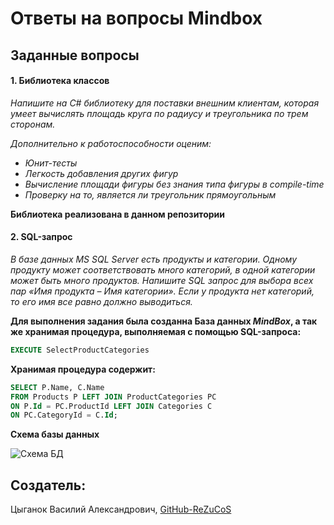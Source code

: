 # **Ответы на вопросы Mindbox**

## Заданные вопросы

#### 1. Библиотека классов

*Напишите на C# библиотеку для поставки внешним клиентам, которая умеет вычислять площадь круга по радиусу и треугольника по трем сторонам.*

*Дополнительно к работоспособности оценим:*
- *Юнит-тесты*
- *Легкость добавления других фигур*
- *Вычисление площади фигуры без знания типа фигуры в compile-time*
- *Проверку на то, является ли треугольник прямоугольным*

**Библиотека реализована в данном репозитории**

#### 2. SQL-запрос

*В базе данных MS SQL Server есть продукты и категории. Одному продукту может соответствовать много категорий, в одной категории может быть много продуктов. Напишите SQL запрос для выбора всех пар «Имя продукта – Имя категории». Если у продукта нет категорий, то его имя все равно должно выводиться.*

**Для выполнения задания была созданна База данных *MindBox*, а так же хранимая процедура, выполняемая с помощью SQL-запроса:**

```SQL
EXECUTE SelectProductCategories
```

**Хранимая процедура содержит:**

```SQL
SELECT P.Name, C.Name
FROM Products P LEFT JOIN ProductCategories PC
ON P.Id = PC.ProductId LEFT JOIN Categories C
ON PC.CategoryId = C.Id;
```

**Схема базы данных**

![Схема БД](https://images2.imgbox.com/66/da/5jZLmLRD_o.png)

## Создатель:

Цыганок Василий Александрович, [GitHub-ReZuCoS]

[GitHub-ReZuCoS]: <https://github.com/ReZuCoS/> "Нажмите для перехода"
